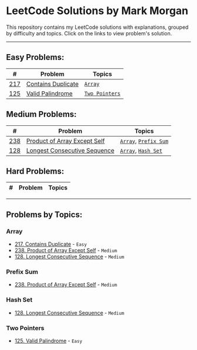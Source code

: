 # LeetCode Solutions by Mark Morgan

This repository contains my LeetCode solutions with explanations, grouped by difficulty and topics. Click on the links to view problem's solution.

---

## Easy Problems:

| #                                      | Problem                                               | Topics                          |
| -------------------------------------- | ----------------------------------------------------- | ------------------------------- |
| [217](Problems/217-containsDuplicate/) | [Contains Duplicate](Problems/217-containsDuplicate/) | [`Array`](#array)               |
| [125](Problems/125-validPalindrome/)   | [Valid Palindrome](Problems/125-validPalindrome/)     | [`Two Pointers`](#two-pointers) |

## Medium Problems:

| #                                       | Problem                                                          | Topics                                         |
| --------------------------------------- | ---------------------------------------------------------------- | ---------------------------------------------- |
| [238](Problems/238-productExceptSelf/)  | [Product of Array Except Self](Problems/238-productExceptSelf/)  | [`Array`](#array), [`Prefix Sum`](#prefix-sum) |
| [128](Problems/128-longestConsecutive/) | [Longest Consecutive Sequence](Problems/128-longestConsecutive/) | [`Array`](#array), [`Hash Set`](#hash-set)     |

## Hard Problems:

| #   | Problem | Topics |
| --- | ------- | ------ |

---

## Problems by Topics:

### Array

- [217. Contains Duplicate](Problems/217-containsDuplicate/) - `Easy`
- [238. Product of Array Except Self](Problems/238-productExceptSelf/) - `Medium`
- [128. Longest Consecutive Sequence](Problems/128-longestConsecutive/) - `Medium`

### Prefix Sum

- [238. Product of Array Except Self](Problems/238-productExceptSelf/) - `Medium`

### Hash Set

- [128. Longest Consecutive Sequence](Problems/128-longestConsecutive/) - `Medium`

### Two Pointers

- [125. Valid Palindrome](Problems/125-validPalindrome/) - `Easy`
